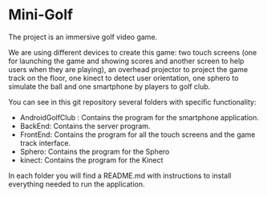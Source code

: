 # Mini-Golf

The project is an immersive golf video game. 

We are using different devices to create this game: two touch screens (one for launching the game and showing scores and another screen to help users when they are playing), an overhead projector to project the game track on the floor, one kinect to detect user orientation, one sphero to simulate the ball and one smartphone by players to golf club. 

You can see in this git repository several folders with specific functionality:
- AndroidGolfClub : Contains the program for the smartphone application.
- BackEnd: Contains the server program.
- FrontEnd: Contains the program for all the touch screens and the game track interface.
- Sphero: Contains the program for the Sphero
- kinect: Contains the program for the Kinect

In each folder you will find a README.md with instructions to install everything needed to run the application.
